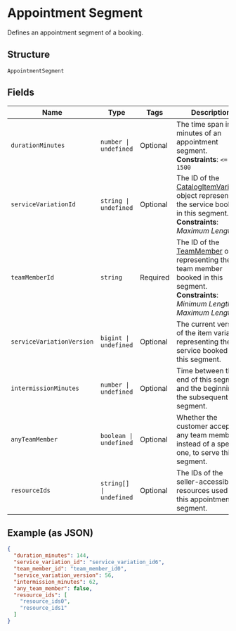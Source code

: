 
# Appointment Segment

Defines an appointment segment of a booking.

## Structure

`AppointmentSegment`

## Fields

| Name | Type | Tags | Description |
|  --- | --- | --- | --- |
| `durationMinutes` | `number \| undefined` | Optional | The time span in minutes of an appointment segment.<br>**Constraints**: `<= 1500` |
| `serviceVariationId` | `string \| undefined` | Optional | The ID of the [CatalogItemVariation](entity:CatalogItemVariation) object representing the service booked in this segment.<br>**Constraints**: *Maximum Length*: `36` |
| `teamMemberId` | `string` | Required | The ID of the [TeamMember](entity:TeamMember) object representing the team member booked in this segment.<br>**Constraints**: *Minimum Length*: `1`, *Maximum Length*: `32` |
| `serviceVariationVersion` | `bigint \| undefined` | Optional | The current version of the item variation representing the service booked in this segment. |
| `intermissionMinutes` | `number \| undefined` | Optional | Time between the end of this segment and the beginning of the subsequent segment. |
| `anyTeamMember` | `boolean \| undefined` | Optional | Whether the customer accepts any team member, instead of a specific one, to serve this segment. |
| `resourceIds` | `string[] \| undefined` | Optional | The IDs of the seller-accessible resources used for this appointment segment. |

## Example (as JSON)

```json
{
  "duration_minutes": 144,
  "service_variation_id": "service_variation_id6",
  "team_member_id": "team_member_id0",
  "service_variation_version": 56,
  "intermission_minutes": 62,
  "any_team_member": false,
  "resource_ids": [
    "resource_ids0",
    "resource_ids1"
  ]
}
```

